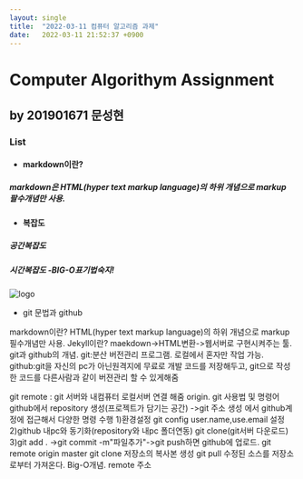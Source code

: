 ```yaml
---
layout: single
title:  "2022-03-11 컴퓨터 알고리즘 과제"
date:   2022-03-11 21:52:37 +0900
---
```

# Computer Algorithym Assignment
## by 201901671 문성현
### List
- #### markdown이란?
##### markdown은 HTML(hyper text markup language)의 하위 개념으로 markup 팔수개념만 사용.


- #### 복잡도
##### 공간복잡도
##### 시간복잡도 -BIG-O표기법숙지!


![logo](http://i.imgur.com/EPdDmwQ.jpg)


- git 문법과 github


markdown이란? HTML(hyper text markup language)의 하위 개념으로 markup 필수개념만 사용.
Jekyll이란? maekdown->HTML변환->웹서버로 구현시켜주는 툴.
git과 github의 개념.
git:분산 버전관리 프로그램.
로컬에서 혼자만 작업 가능.
github:git을 자신의 pc가 아닌원격지에 무료로 개발 코드를 저장해두고,
git으로 작성한 코드를 다른사람과 같이 버젼관리 할 수 있게해줌

git remote : git 서버와 내컴퓨터 로컬서버 연결 해줌 origin.
git 사용법 및 명령어
github에서 repository 생성(프로젝트가 담기는 공간) ->git 주소 생성
<cmd>에서 github계정에 접근해서 다양한 명령 수행
1)환경설정 git config user.name,use.email 설정
2)github 내pc와 동기화(repository와 내pc 폴더연동)
git clone(git서버 다운로드)
3)git add . ->git commit -m"파일추가"->git push하면 github에 업로드.
git remote origin master
git clone 저장소의 복사본 생성
git pull 수정된 소스를 저장소로부터 가져온다.
Big-O개념.
remote 주소
